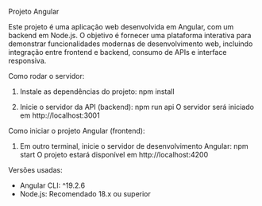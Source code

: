 Projeto Angular 

Este projeto é uma aplicação web desenvolvida em Angular, com um backend em Node.js. O objetivo é fornecer uma plataforma interativa para demonstrar funcionalidades modernas de desenvolvimento web, incluindo integração entre frontend e backend, consumo de APIs e interface responsiva.

Como rodar o servidor:
1. Instale as dependências do projeto:
   npm install

2. Inicie o servidor da API (backend):
   npm run api
   O servidor será iniciado em http://localhost:3001

Como iniciar o projeto Angular (frontend):
1. Em outro terminal, inicie o servidor de desenvolvimento Angular:
   npm start
   O projeto estará disponível em http://localhost:4200

Versões usadas:
- Angular CLI: ^19.2.6
- Node.js: Recomendado 18.x ou superior
